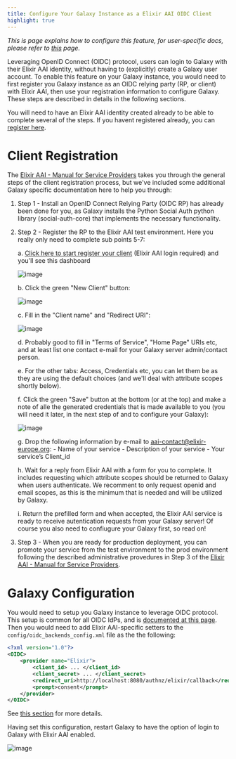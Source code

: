 ```yaml
---
title: Configure Your Galaxy Instance as a Elixir AAI OIDC Client
highlight: true
---
```


_This is page explains how to configure this feature, for user-specific docs, please refer to [this](/src/authnz/use/oidc/idps/elixir-aai/index.md) page._


Leveraging OpenID Connect (OIDC) protocol, users can login to Galaxy with their
Elixir AAI identity, without having to (explicitly) create a Galaxy user account. To
enable this feature on your Galaxy instance, you would need to first register
you Galaxy instance as an OIDC relying party (RP, or client) with Elixir AAI, then
use your registration information to configure Galaxy. These steps are described
in details in the following sections.

You will need to have an Elixir AAI identity created already to be able to complete several of the steps. If you havent registered already, you can [register here](https://www.elixir-europe.org/register/).

# Client Registration

The [Elixir AAI - Manual for Service Providers](https://docs.google.com/document/d/1ihb0hH2YJqSCPZS0syVpvAOeQP1HTxdf_XMsZZLe_W0/edit) takes you through the general steps of the client registration process, but we've included some additional Galaxy specific documentation here to help you through:

1. Step 1 - Install an OpenID Connect Relying Party (OIDC RP) has already been done for you, as Galaxy installs the Python Social Auth python library (social-auth-core) that implements the necessary functionality.

2. Step 2 - Register the RP to the Elixir AAI test environment. Here you really only need to complete sub points 5-7:

    a. [Click here to start register your client](https://login.elixir-czech.org/oidc/manage/dev/dynreg) (Elixir AAI login required) and you'll see this dashboard 

    ![image](/src/authnz/config/oidc/idps/elixir-aai/register-a-new-client-1.png)

    b. Click the green "New Client" button:

    ![image](/src/authnz/config/oidc/idps/elixir-aai/register-a-new-client-2.png)

    c. Fill in the "Client name" and "Redirect URI":

    ![image](/src/authnz/config/oidc/idps/elixir-aai/register-a-new-client-3.png)

    d. Probably good to fill in "Terms of Service", "Home Page" URIs etc, and at least list one contact e-mail for your Galaxy server admin/contact person.

    e. For the other tabs: Access, Credentials etc, you can let them be as they are using the default choices (and we'll deal with attribute scopes shortly below).

    f. Click the green "Save" button at the bottom (or at the top) and make a note of alle the generated credentials that is made available to you (you will need it later, in the next step of and to configure your Galaxy):

    ![image](/src/authnz/config/oidc/idps/elixir-aai/register-a-new-client-3.png)

    g. Drop the following information by e-mail to aai-contact@elixir-europe.org: 
       - Name of your service
       - Description of your service
       - Your service’s Client_id

    h. Wait for a reply from Elixir AAI with a form for you to complete. It includes requesting which attribute scopes should be returned to Galaxy when users authenticate. We recomment to only request openid and email scopes, as this is the minimum that is needed and will be utilized by Galaxy.

    i. Return the prefilled form and when accepted, the Elixir AAI service is ready to receive autentication requests from your Galaxy server! Of course you also need to confiugure your Galaxy first, so read on!  

   
3. Step 3 - When you are ready for production deployment, you can promote your service from the test environment to the prod environment following the described administrative provedures in Step 3 of the  [Elixir AAI - Manual for Service Providers](https://docs.google.com/document/d/1ihb0hH2YJqSCPZS0syVpvAOeQP1HTxdf_XMsZZLe_W0/edit).






# Galaxy Configuration

You would need to setup you Galaxy instance to leverage OIDC protocol.
This setup is common for all OIDC IdPs, and is
[documented at this page](/src/authnz/config/oidc/index.md#configure-oidc-backends).
Then you would need to add Elixir AAI-specific setters to the `config/oidc_backends_config.xml` file as the
the following:

```xml
<?xml version="1.0"?>
<OIDC>
    <provider name="Elixir">
        <client_id> ... </client_id>
        <client_secret> ... </client_secret>
        <redirect_uri>http://localhost:8080/authnz/elixir/callback</redirect_uri>
        <prompt>consent</prompt>
    </provider>
</OIDC>
```

See [this section](/src/authnz/config/oidc/index.md#supported-oidc-idps)
for more details.


Having set this configuration, restart Galaxy to have the option of login to
Galaxy with Elixir AAI enabled.

![image](/src/authnz/config/oidc/idps/elixir-aai/login-including-elixir.png)